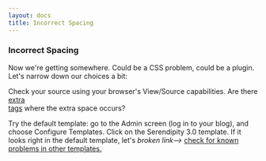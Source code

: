 ```yaml
---
layout: docs
title: Incorrect Spacing
---
```


### Incorrect Spacing

Now we're getting somewhere.  Could be a CSS problem, could be a plugin.  Let's narrow down our choices a bit:

Check your source using your browser's View/Source capabilities.  Are there [extra <BR/> tags](http://www.s9y.org/154.html) where the extra space occurs?

Try the default template: go to the Admin screen (log in to your blog), and choose Configure Templates.  Click on the Serendipity 3.0 template.  If it looks right in the default template, let's *broken link-->* [check for known problems in other templates.](http://www.s9y.org)
